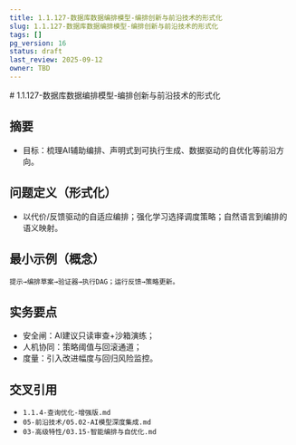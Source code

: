 ```yaml
---
title: 1.1.127-数据库数据编排模型-编排创新与前沿技术的形式化
slug: 1.1.127-数据库数据编排模型-编排创新与前沿技术的形式化
tags: []
pg_version: 16
status: draft
last_review: 2025-09-12
owner: TBD
---
```


﻿# 1.1.127-数据库数据编排模型-编排创新与前沿技术的形式化

## 摘要

- 目标：梳理AI辅助编排、声明式到可执行生成、数据驱动的自优化等前沿方向。

## 问题定义（形式化）

- 以代价/反馈驱动的自适应编排；强化学习选择调度策略；自然语言到编排的语义映射。

## 最小示例（概念）

```text
提示→编排草案→验证器→执行DAG；运行反馈→策略更新。
```

## 实务要点

- 安全闸：AI建议只读审查+沙箱演练；
- 人机协同：策略阈值与回滚通道；
- 度量：引入改进幅度与回归风险监控。

## 交叉引用

- `1.1.4-查询优化-增强版.md`
- `05-前沿技术/05.02-AI模型深度集成.md`
- `03-高级特性/03.15-智能编排与自优化.md`
